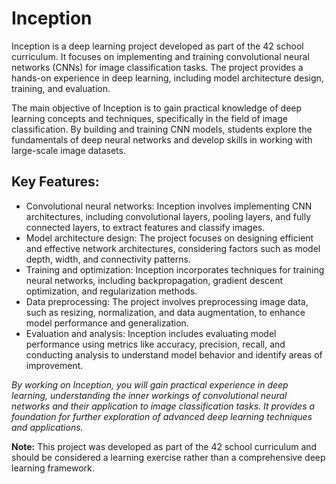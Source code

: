 # Inception

Inception is a deep learning project developed as part of the 42 school curriculum. It focuses on implementing and training convolutional neural networks (CNNs) for image classification tasks. The project provides a hands-on experience in deep learning, including model architecture design, training, and evaluation.

The main objective of Inception is to gain practical knowledge of deep learning concepts and techniques, specifically in the field of image classification. By building and training CNN models, students explore the fundamentals of deep neural networks and develop skills in working with large-scale image datasets.

## Key Features:

- Convolutional neural networks: Inception involves implementing CNN architectures, including convolutional layers, pooling layers, and fully connected layers, to extract features and classify images.
- Model architecture design: The project focuses on designing efficient and effective network architectures, considering factors such as model depth, width, and connectivity patterns.
- Training and optimization: Inception incorporates techniques for training neural networks, including backpropagation, gradient descent optimization, and regularization methods.
- Data preprocessing: The project involves preprocessing image data, such as resizing, normalization, and data augmentation, to enhance model performance and generalization.
- Evaluation and analysis: Inception includes evaluating model performance using metrics like accuracy, precision, recall, and conducting analysis to understand model behavior and identify areas of improvement.

*By working on Inception, you will gain practical experience in deep learning, understanding the inner workings of convolutional neural networks and their application to image classification tasks. It provides a foundation for further exploration of advanced deep learning techniques and applications.*

**Note:** This project was developed as part of the 42 school curriculum and should be considered a learning exercise rather than a comprehensive deep learning framework.
